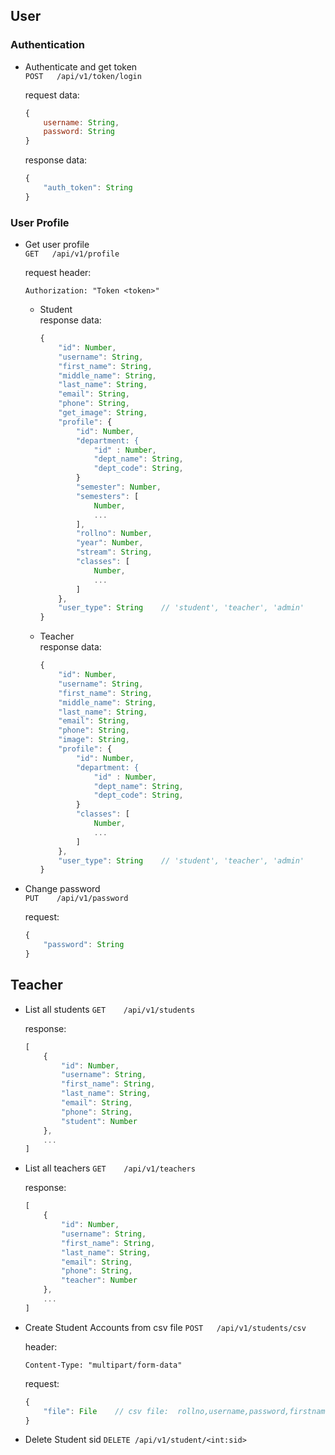 ## User

### Authentication

- Authenticate and get token  
`POST   /api/v1/token/login`

    request data: 
    ```js
    {
        username: String,
        password: String
    }
    ```

    response data:
    ```js
    {
        "auth_token": String
    }
    ```

### User Profile

- Get user profile  
`GET   /api/v1/profile`

    request header:
    ```http
    Authorization: "Token <token>"
    ```

    - Student  
        response data:
        ```js
        {
            "id": Number,
            "username": String,
            "first_name": String,
            "middle_name": String,
            "last_name": String,
            "email": String,
            "phone": String,
            "get_image": String,
            "profile": {
                "id": Number,
                "department: {
                    "id" : Number,
                    "dept_name": String,
                    "dept_code": String,
                }
                "semester": Number,
                "semesters": [
                    Number,
                    ...
                ],
                "rollno": Number,
                "year": Number,
                "stream": String,
                "classes": [
                    Number,
                    ...
                ]
            },
            "user_type": String    // 'student', 'teacher', 'admin'
        }
        ```

    - Teacher  
        response data:
        ```js
        {
            "id": Number,
            "username": String,
            "first_name": String,
            "middle_name": String,
            "last_name": String,
            "email": String,
            "phone": String,
            "image": String,
            "profile": {
                "id": Number,
                "department: {
                    "id" : Number,
                    "dept_name": String,
                    "dept_code": String,
                }
                "classes": [
                    Number,
                    ...
                ]
            },
            "user_type": String    // 'student', 'teacher', 'admin'
        }
        ```

- Change password  
`PUT    /api/v1/password`

    request:
    ```js
    {
        "password": String
    }
    ```

## Teacher
- List all students
`GET    /api/v1/students`

    response:
    ```js
    [
        {
            "id": Number,
            "username": String,
            "first_name": String,
            "last_name": String,
            "email": String,
            "phone": String,
            "student": Number
        },
        ...
    ]

- List all teachers
`GET    /api/v1/teachers`

    response:
    ```js
    [
        {
            "id": Number,
            "username": String,
            "first_name": String,
            "last_name": String,
            "email": String,
            "phone": String,
            "teacher": Number
        },
        ...
    ]

- Create Student Accounts from csv file
`POST   /api/v1/students/csv`

    header:
    ```http
    Content-Type: "multipart/form-data"
    ```
    
    request:
    ```js
    {
        "file": File    // csv file:  rollno,username,password,firstname,middlename,lastname,email,phone,semester,stream,year
    }
    ```

- Delete Student sid
`DELETE /api/v1/student/<int:sid>`